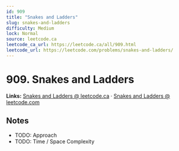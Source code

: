 ```yaml
--- 
id: 909
title: "Snakes and Ladders"
slug: snakes-and-ladders
difficulty: Medium
lock: Normal
source: leetcode.ca
leetcode_ca_url: https://leetcode.ca/all/909.html
leetcode_url: https://leetcode.com/problems/snakes-and-ladders/
---
```


# 909. Snakes and Ladders

**Links:** [Snakes and Ladders @ leetcode.ca](https://leetcode.ca/all/909.html) · [Snakes and Ladders @ leetcode.com](https://leetcode.com/problems/snakes-and-ladders/)

## Notes
- TODO: Approach
- TODO: Time / Space Complexity
